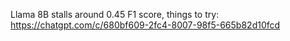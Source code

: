 
Llama 8B stalls around 0.45 F1 score, things to try:
https://chatgpt.com/c/680bf609-2fc4-8007-98f5-665b82d10fcd

